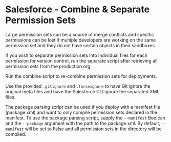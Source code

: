 # Salesforce - Combine & Separate Permission Sets
Large permission sets can be a source of merge conflicts and specific permissions can be lost if multiple developers are working on the same permission set and they do not have certain objects in their sandboxes.

If you wish to separate permission sets into individual files for each permission for version control, run the separate script after retrieving all permission sets from the production org.

Run the combine script to re-combine permission sets for deployments.

Use the provided `.gitignore` and `.forceignore` to have Git ignore the original meta files and have the Salesforce CLI ignore the separated XML files.

The package parsing script can be used if you deploy with a manifest file (package.xml) and want to only compile permission sets declared in the manifest. To use the package parsing script, supply the `--manifest` Boolean and the `--package` argument with the path to the package.xml. By default, `--manifest` will be set to False and all permission sets in the directory will be compiled.
